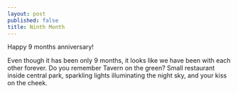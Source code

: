 ```yaml
---
layout: post
published: false
title: Ninth Month
---
```

Happy 9 months anniversary!

Even though it has been only 9 months, it looks like we have been with each other forever. Do you remember Tavern on the green? Small restaurant inside central park, sparkling lights illuminating the night sky, and your kiss on the cheek. 

